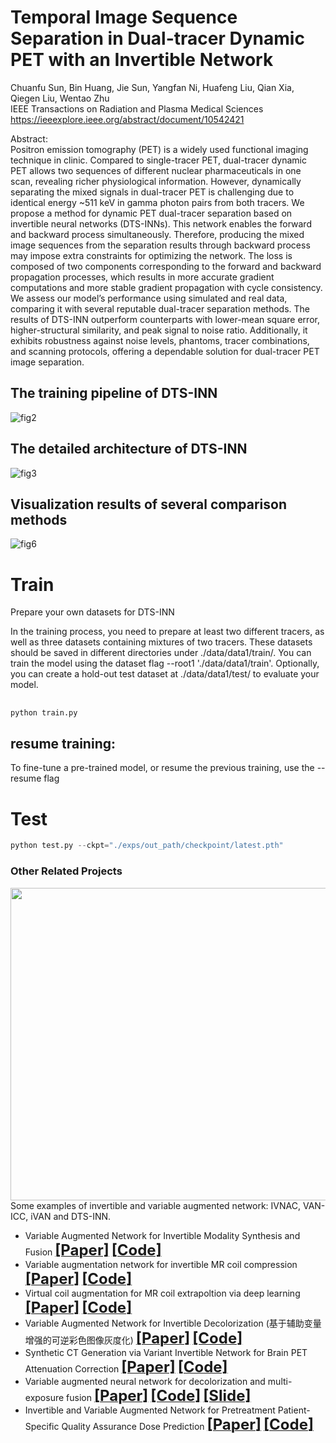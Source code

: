 # Temporal Image Sequence Separation in Dual-tracer Dynamic PET with an Invertible Network    
Chuanfu Sun, Bin Huang, Jie Sun, Yangfan Ni, Huafeng Liu, Qian Xia, Qiegen Liu, Wentao Zhu         
IEEE Transactions on Radiation and Plasma Medical Sciences     
https://ieeexplore.ieee.org/abstract/document/10542421       

Abstract:      
Positron emission tomography (PET) is a widely used functional imaging technique in clinic. Compared to single-tracer PET, dual-tracer dynamic PET allows two sequences of different nuclear pharmaceuticals in one scan, revealing richer physiological information. However, dynamically separating the mixed signals in dual-tracer PET is challenging due to identical energy ~511 keV in gamma photon pairs from both tracers. We propose a method for dynamic PET dual-tracer separation based on invertible neural networks (DTS-INNs). This network enables the forward and backward process simultaneously. Therefore, producing the mixed image sequences from the separation results through backward process may impose extra constraints for optimizing the network. The loss is composed of two components corresponding to the forward and backward propagation processes, which results in more accurate gradient computations and more stable gradient propagation with cycle consistency. We assess our model’s performance using simulated and real data, comparing it with several reputable dual-tracer separation methods. The results of DTS-INN outperform counterparts with lower-mean square error, higher-structural similarity, and peak signal to noise ratio. Additionally, it exhibits robustness against noise levels, phantoms, tracer combinations, and scanning protocols, offering a dependable solution for dual-tracer PET image separation.     

## The training pipeline of DTS-INN

 ![fig2](https://github.com/yqx7150/DTS-INN/assets/26964726/819935f9-5461-4c57-95ec-ea8e74c9e2f5)

## The detailed architecture of DTS-INN

 ![fig3](https://github.com/yqx7150/DTS-INN/assets/26964726/de4f60c8-a986-4d37-ae75-331943268fda)

## Visualization results of several comparison methods

 ![fig6](https://github.com/yqx7150/DTS-INN/assets/26964726/b33587b4-c313-4f9f-acb0-4846e3f42aa7)



# Train

Prepare your own datasets for DTS-INN

In the training process, you need to prepare at least two different tracers, as well as three datasets containing mixtures of two tracers. These datasets should be saved in different directories under ./data/data1/train/. You can train the model using the dataset flag --root1 './data/data1/train'. Optionally, you can create a hold-out test dataset at ./data/data1/test/ to evaluate your model.

##  

```python
python train.py 
```

##  resume training:

To fine-tune a pre-trained model, or resume the previous training, use the --resume flag




# Test

```python
python test.py --ckpt="./exps/out_path/checkpoint/latest.pth"
```



### Other Related Projects
<div align="center"><img src="https://github.com/yqx7150/PET_AC_sCT/blob/main/samples/algorithm-overview.png" width = "800" height = "500"> </div>
 Some examples of invertible and variable augmented network: IVNAC, VAN-ICC, iVAN and DTS-INN.

  * Variable Augmented Network for Invertible Modality Synthesis and Fusion  [<font size=5>**[Paper]**</font>](https://ieeexplore.ieee.org/abstract/document/10070774)   [<font size=5>**[Code]**</font>](https://github.com/yqx7150/iVAN)    
 * Variable augmentation network for invertible MR coil compression  [<font size=5>**[Paper]**</font>](https://www.sciencedirect.com/science/article/abs/pii/S0730725X24000225)   [<font size=5>**[Code]**</font>](https://github.com/yqx7150/VAN-ICC)         
 * Virtual coil augmentation for MR coil extrapoltion via deep learning  [<font size=5>**[Paper]**</font>](https://www.sciencedirect.com/science/article/abs/pii/S0730725X22001722)   [<font size=5>**[Code]**</font>](https://github.com/yqx7150/VCA)    
  * Variable Augmented Network for Invertible Decolorization (基于辅助变量增强的可逆彩色图像灰度化)  [<font size=5>**[Paper]**</font>](https://jeit.ac.cn/cn/article/doi/10.11999/JEIT221205?viewType=HTML)   [<font size=5>**[Code]**</font>](https://github.com/yqx7150/VA-IDN)        
  * Synthetic CT Generation via Variant Invertible Network for Brain PET Attenuation Correction  [<font size=5>**[Paper]**</font>](https://ieeexplore.ieee.org/document/10666843)   [<font size=5>**[Code]**</font>](https://github.com/yqx7150/PET_AC_sCT)        
  * Variable augmented neural network for decolorization and multi-exposure fusion [<font size=5>**[Paper]**</font>](https://www.sciencedirect.com/science/article/abs/pii/S1566253517305298)   [<font size=5>**[Code]**</font>](https://github.com/yqx7150/DecolorNet_FusionNet_code)   [<font size=5>**[Slide]**</font>](https://github.com/yqx7150/EDAEPRec/tree/master/Slide)      
  * Invertible and Variable Augmented Network for Pretreatment Patient-Specific Quality Assurance Dose Prediction [<font size=5>**[Paper]**</font>](https://link.springer.com/article/10.1007/s10278-023-00930-w)   [<font size=5>**[Code]**</font>](https://github.com/yqx7150/IVPSQA/)
